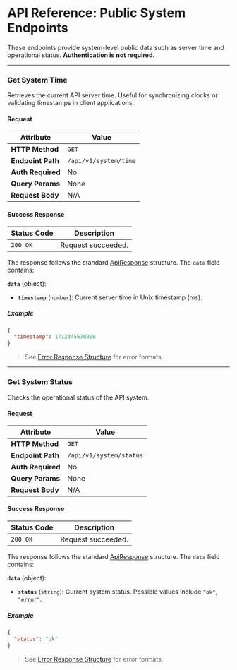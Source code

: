 
# API Reference: Public System Endpoints

These endpoints provide system-level public data such as server time and operational status. **Authentication is not required.**

---

### Get System Time

Retrieves the current API server time. Useful for synchronizing clocks or validating timestamps in client applications.

#### Request

| Attribute         | Value              |
|-------------------|--------------------|
| **HTTP Method**   | `GET`              |
| **Endpoint Path** | `/api/v1/system/time` |
| **Auth Required** | No                 |
| **Query Params**  | None               |
| **Request Body**  | N/A                |

#### Success Response

| Status Code | Description        |
|-------------|--------------------|
| `200 OK`    | Request succeeded. |

The response follows the standard [ApiResponse](../../data-models.md#apiresponse) structure. The `data` field contains:

**`data`** (object):
- **`timestamp`** (`number`): Current server time in Unix timestamp (ms).

##### Example

```json
{
  "timestamp": 1712345678000
}
```

> See [Error Response Structure](../../data-models.md#errorresponse) for error formats.

---

### Get System Status

Checks the operational status of the API system.

#### Request

| Attribute         | Value              |
|-------------------|--------------------|
| **HTTP Method**   | `GET`              |
| **Endpoint Path** | `/api/v1/system/status` |
| **Auth Required** | No                 |
| **Query Params**  | None               |
| **Request Body**  | N/A                |

#### Success Response

| Status Code | Description        |
|-------------|--------------------|
| `200 OK`    | Request succeeded. |

The response follows the standard [ApiResponse](../../data-models.md#apiresponse) structure. The `data` field contains:

**`data`** (object):
- **`status`** (`string`): Current system status. Possible values include `"ok"`, `"error"`.

##### Example

```json
{
  "status": "ok"
}
```

> See [Error Response Structure](../../data-models.md#error-response) for error formats.
